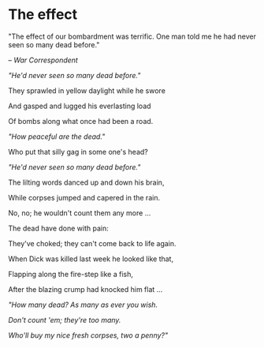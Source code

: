 # The effect

"The effect of our bombardment was terrific.  One man told me he had never seen so many dead before."

– _War Correspondent_



_"He'd never seen so many dead before."_

They sprawled in yellow daylight while he swore

And gasped and lugged his everlasting load

Of bombs along what once had been a road.

_"How peaceful are the dead."_

Who put that silly gag in some one's head?



_"He'd never seen so many dead before."_

The lilting words danced up and down his brain,

While corpses jumped and capered in the rain.

No, no; he wouldn't count them any more ...

The dead have done with pain:

They've choked; they can't come back to life again.



When Dick was killed last week he looked like that,

Flapping along the fire-step like a fish,

After the blazing crump had knocked him flat ...

_"How many dead? As many as ever you wish._

_Don't count 'em; they're too many._

_Who'll buy my nice fresh corpses, two a penny?"_

